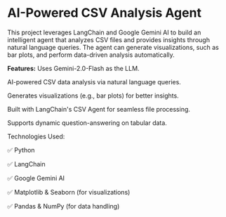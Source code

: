 # AI-Powered CSV Analysis Agent

This project leverages LangChain and Google Gemini AI to build an intelligent agent that analyzes CSV files and provides insights through natural language queries. The agent can generate visualizations, such as bar plots, and perform data-driven analysis automatically.

**Features:**
Uses Gemini-2.0-Flash as the LLM.

AI-powered CSV data analysis via natural language queries.

Generates visualizations (e.g., bar plots) for better insights.

Built with LangChain's CSV Agent for seamless file processing.

Supports dynamic question-answering on tabular data.

Technologies Used:

✅ Python

✅ LangChain

✅ Google Gemini AI

✅ Matplotlib & Seaborn (for visualizations)

✅ Pandas & NumPy (for data handling)

